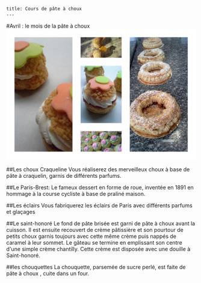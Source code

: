 	title: Cours de pâte à choux
	---
#Avril : le mois de la pâte à choux
![choux-craqueline](images/pate-a-choux.jpg)

##Les choux Craqueline
Vous réaliserez des merveilleux choux à base de pâte à craquelin, garnis de différents parfums. 

##Le Paris-Brest:
Le fameux dessert en forme de roue, inventée en 1891 en hommage à la course cycliste à base de praliné maison.

##Les éclairs
Vous fabriquerez les éclairs de Paris avec différents parfums et glaçages

##Le saint-honoré
Le fond de pâte brisée est garni de pâte à choux avant la cuisson. Il est ensuite recouvert de crème pâtissière et son pourtour de petits choux garnis toujours avec cette même crème puis nappés de caramel à leur sommet. Le gâteau se termine en emplissant son centre d'une simple crème chantilly. Cette crème est disposée avec une douille à Saint-honoré.

##les chouquettes
La chouquette, parsemée de sucre perlé, est faite de pâte à choux , cuite dans un four.